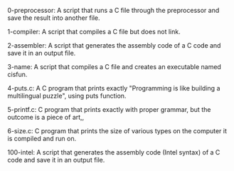 0-preprocessor: A script that runs a C file through the preprocessor and save the result into another file.

1-compiler: A script that compiles a C file but does not link.

2-assembler: A script that generates the assembly code of a C code and save it in an output file.

3-name: A script that compiles a C file and creates an executable named cisfun.

4-puts.c: A C program that prints exactly "Programming is like building a multilingual puzzle", using puts function.

5-printf.c: C program that prints exactly with proper grammar, but the outcome is a piece of art,,

6-size.c: C program that prints the size of various types on the computer it is compiled and run on.

100-intel: A script that generates the assembly code (Intel syntax) of a C code and save it in an output file.
